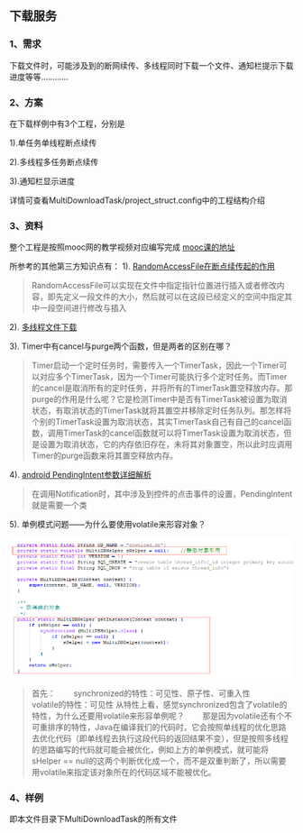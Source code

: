 ## 下载服务 ##

### 1、需求 ###

下载文件时，可能涉及到的断网续传、多线程同时下载一个文件、通知栏提示下载进度等等…………

### 2、方案 ###

在下载样例中有3个工程，分别是

1).单任务单线程断点续传

2).多线程多任务断点续传

3).通知栏显示进度

详情可查看MultiDownloadTask/project_struct.config中的工程结构介绍

### 3、资料 ###

整个工程是按照mooc网的教学视频对应编写完成
<a href="https://www.imooc.com/u/1395824/courses?sort=publish">mooc课的地址</a>

所参考的其他第三方知识点有：
1). <a href="https://blog.csdn.net/qq496013218/article/details/69397380">RandomAccessFile在断点续传起的作用</a>

> RandomAccessFile可以实现在文件中指定指针位置进行插入或者修改内容，即先定义一段文件的大小，然后就可以在这段已经定义的空间中指定其中一段空间进行修改与插入

2). <a href="https://blog.csdn.net/mad1989/article/details/38421465">多线程文件下载</a>

3). Timer中有cancel与purge两个函数，但是两者的区别在哪？

> Timer启动一个定时任务时，需要传入一个TimerTask，因此一个Timer可以对应多个TimerTask，因为一个Timer可能执行多个定时任务。而Timer的cancel是取消所有的定时任务，并将所有的TimerTask置空释放内存。那purge的作用是什么呢？它是检测Timer中是否有TimerTask被设置为取消状态，有取消状态的TimerTask就将其置空并移除定时任务队列。那怎样将个别的TimerTask设置为取消状态，其实TimerTask自己有自己的cancel函数，调用TimerTask的cancel函数就可以将TimerTask设置为取消状态，但是设置为取消状态，它的内存依旧存在，未将其对象置空，所以此时应调用Timer的purge函数来将其置空释放内存。

4). <a href="https://blog.csdn.net/tanzuai/article/details/48213123">android PendingIntent参数详细解析</a>

> 在调用Notification时，其中涉及到控件的点击事件的设置，PendingIntent就是需要一个类

5). 单例模式问题——为什么要使用volatile来形容对象？

<img src="./single_instance_show.png"/>

> 首先：
> &emsp;&emsp;synchronized的特性：可见性、原子性、可重入性
> &emsp;&emsp;volatile的特性：可见性
> 从特性上看，感觉synchronized包含了volatile的特性，为什么还要用volatile来形容单例呢？
> &emsp;&emsp;那是因为volatile还有个不可重排序的特性，Java在编译我们的代码时，它会按照单线程的优化思路去优化代码（即单线程去执行这段代码的返回结果不变），但是按照多线程的思路编写的代码就可能会被优化，例如上方的单例模式，就可能将sHelper == null的这两个判断优化成一个，而不是双重判断了，所以需要用volatile来指定该对象所在的代码区域不能被优化。

### 4、样例 ###

即本文件目录下MultiDownloadTask的所有文件